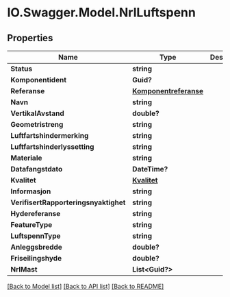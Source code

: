 # IO.Swagger.Model.NrlLuftspenn
## Properties

Name | Type | Description | Notes
------------ | ------------- | ------------- | -------------
**Status** | **string** |  | [optional] 
**Komponentident** | **Guid?** |  | [optional] 
**Referanse** | [**Komponentreferanse**](Komponentreferanse.md) |  | [optional] 
**Navn** | **string** |  | [optional] 
**VertikalAvstand** | **double?** |  | [optional] 
**Geometristreng** | **string** |  | [optional] 
**Luftfartshindermerking** | **string** |  | [optional] 
**Luftfartshinderlyssetting** | **string** |  | [optional] 
**Materiale** | **string** |  | [optional] 
**Datafangstdato** | **DateTime?** |  | [optional] 
**Kvalitet** | [**Kvalitet**](Kvalitet.md) |  | [optional] 
**Informasjon** | **string** |  | [optional] 
**VerifisertRapporteringsnyaktighet** | **string** |  | [optional] 
**Hydereferanse** | **string** |  | [optional] 
**FeatureType** | **string** |  | 
**LuftspennType** | **string** |  | [optional] 
**Anleggsbredde** | **double?** |  | [optional] 
**Friseilingshyde** | **double?** |  | [optional] 
**NrlMast** | **List&lt;Guid?&gt;** |  | [optional] 

[[Back to Model list]](../README.md#documentation-for-models) [[Back to API list]](../README.md#documentation-for-api-endpoints) [[Back to README]](../README.md)

